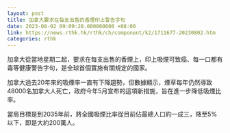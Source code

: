 ```yaml
---
layout: post
title: 加拿大要求在每支出售的香煙印上警告字句
date: 2023-08-02 09:09:28.000000000 +08:00
link: https://news.rthk.hk/rthk/ch/component/k2/1711677-20230802.htm
categories: rthk
---
```


加拿大從當地星期二起，要求在每支出售的香煙上，印上吸煙可致癌、每一口都有毒等健康警告字句，是全球首個實施有關規定的國家。

加拿大過去20年來的吸煙率一直有下降趨勢，但數據顯示，煙草每年仍然導致48000名加拿大人死亡，政府今年5月宣布的這項新措施，旨在進一步降低吸煙比率。

當局目標是到2035年前，將全國吸煙比率從目前佔最總人口約一成三，降至5%以下，即是大約200萬人。
